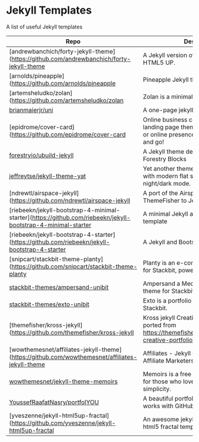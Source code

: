 # Jekyll Templates
A list of useful Jekyll templates

| Repo | Description | Demo | 
| --- | --- | --- |
| [andrewbanchich/forty-jekyll-theme](https://github.com/andrewbanchich/forty-jekyll-theme | A Jekyll version of the "Forty" theme by HTML5 UP. | https://andrewbanchich.github.io/forty-jekyll-theme/ |
| [arnolds/pineapple](https://github.com/arnolds/pineapple | Pineapple Jekyll theme | https://arnolds.io/pineapple/ |
| [artemsheludko/zolan](https://github.com/artemsheludko/zolan | Zolan is a minimal blog theme for Jekyll. | https://zolan-jekyll.netlify.app/ |
| [brianmaierjr/uni](https://github.com/brianmaierjr/uni) | A one-page jekyll theme. | https://brianmaierjr.com/uni |
| [epidrome/cover-card](https://github.com/epidrome/cover-card | Online business card with a minimal landing page theme for any social media or online presence account: fork, edit, and go! | https://epidrome.github.io/cover-card/ |
| [forestryio/ubuild-jekyll](https://github.com/forestryio/ubuild-jekyll)  | A Jekyll theme designed to work with Forestry Blocks | https://forestryio.github.io/ubuild-jekyll/ |
| [jeffreytse/jekyll-theme-yat](https://github.com/jeffreytse/jekyll-theme-yat) | Yet another theme for elegant writers with modern flat style and beautiful night/dark mode. | https://jeffreytse.github.io/jekyll-theme-yat/ |
| [ndrewtl/airspace-jekyll](https://github.com/ndrewtl/airspace-jekyll | A port of the Airspace theme by ThemeFisher to Jekyll. | https://ndrewtl.github.io/airspace-jekyll/ |
| [riebeekn/jekyll-bootstrap-4-minimal-starter](https://github.com/riebeekn/jekyll-bootstrap-4-minimal-starter | A minimal Jekyll and Bootstrap 4 starter template | |
| [riebeekn/jekyll-bootstrap-4-starter](https://github.com/riebeekn/jekyll-bootstrap-4-starter | A Jekyll and Bootstrap 4 starter template | |
| [snipcart/stackbit-theme-planty](https://github.com/snipcart/stackbit-theme-planty | Planty is an e-commerce ready theme for Stackbit, powered by Snipcart. | https://stackbit-theme-planty.netlify.com/ |
| [stackbit-themes/ampersand-unibit](https://github.com/stackbit-themes/ampersand-unibit) | Ampersand a Medium inspired blogging theme for Stackbit | https://themes.stackbit.com/demos/ampersand |
| [stackbit-themes/exto-unibit](https://github.com/stackbit-themes/exto-unibit) | Exto is a portfolio theme with a blog for Stackbit. | https://themes.stackbit.com/demos/exto |
| [themefisher/kross-jekyll](https://github.com/themefisher/kross-jekyll | Kross jekyll Creative Portfolio Template ported from https://themefisher.com/products/kross-creative-portfolio-template. | demo.themefisher.com/kross/index.html |
| [wowthemesnet/affiliates-jekyll-theme](https://github.com/wowthemesnet/affiliates-jekyll-theme | Affiliates - Jekyll Blogging Theme for Affiliate Marketers | https://wowthemesnet.github.io/affiliates-jekyll-theme/ |
| [wowthemesnet/jekyll-theme-memoirs](https://github.com/wowthemesnet/jekyll-theme-memoirs) | Memoirs is a free minimalist Jekyll theme for those who love the beauty of simplicity. | https://bootstrapstarter.com/jekyll-theme-memoirs/ |
| [YoussefRaafatNasry/portfolYOU](https://github.com/YoussefRaafatNasry/portfolYOU) | A beautiful portfolio Jekyll theme that works with GitHub Pages. | https://youssefraafatnasry.github.io/portfolyou/ |
| [yveszenne/jekyll-html5up-fractal](https://github.com/yveszenne/jekyll-html5up-fractal | An awesome jekyll-fractal theme for the html5 fractal template | https://yveszenne.github.io/jekyll-html5up-fractal/ |


